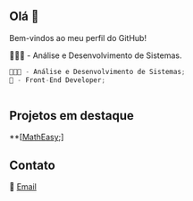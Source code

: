 ## Olá 👋
Bem-vindos ao meu perfil do GitHub!

👨🏻‍💻 - Análise e Desenvolvimento de Sistemas.
```javascript
👨🏻‍💻 - Análise e Desenvolvimento de Sistemas;
🎨 - Front-End Developer;



```
## Projetos em destaque
**[[MathEasy]([https://github.com/feoliveira7/MathEasy](https://feoliveira7.github.io/MathEasy/));]

## Contato
📧 [Email](mailto:oliveirafee77@gmail.com)
